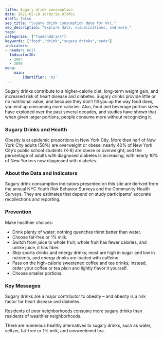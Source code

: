 ```yaml
---
title: Sugary drink consumption
date: 2021-05-28 18:02:58.873461
draft: false
seo_title: "Sugary drink consumption data for NYC."
seo_description: "Explore data, visualizations, and more."
tags: 
categories: ["foodanddrink"]
keywords: ["food","drink","sugary drinks","soda"]
indicators:
- header: null
  IndicatorID:
  - 2097
  - 2098
menu:
    main:
        identifier: '03'
---
```


Sugary drinks contribute to a higher-calorie diet, long-term weight gain, and increased risk of heart disease and diabetes. Sugary drinks provide little or no nutritional value, and because they don’t fill you up the way food does, you end up consuming more calories. Also, food and beverage portion sizes have exploded over the past several decades, and studies have shown that when given larger portions, people consume more without recognizing it.

### Sugary Drinks and Health

Obesity is at epidemic proportions in New York City. More than half of New York City adults (58%) are overweight or obese; nearly 40% of New York City’s public school students (K-8) are obese or overweight; and the percentage of adults with diagnosed diabetes is increasing, with nearly 10% of New Yorkers now diagnosed with diabetes.

### About the Data and Indicators

Sugary drink consumption indicators presented on this site are derived from the annual NYC Youth Risk Behavior Surveys and the Community Health Surveys. They are estimates that depend on study participants' accurate recollections and reporting.

### Prevention

Make healthier choices:

* Drink plenty of water; nothing quenches thirst better than water.
* Choose fat-free or 1% milk.
* Switch from juice to whole fruit; whole fruit has fewer calories, and unlike juice, it has fiber.
* Skip sports drinks and energy drinks; most are high in sugar and low in nutrients, and energy drinks are loaded with caffeine.
* Pass on the high-calorie sweetened coffee and tea drinks; instead, order your coffee or tea plain and lightly flavor it yourself.
* Choose smaller portions.

### Key Messages

Sugary drinks are a major contributor to obesity – and obesity is a risk factor for heart disease and diabetes.  
  
Residents of poor neighborhoods consume more sugary drinks than residents of wealthier neighborhoods.   
  
There are numerous healthy alternatives to sugary drinks, such as water, seltzer, fat-free or 1% milk, and unsweetened tea.